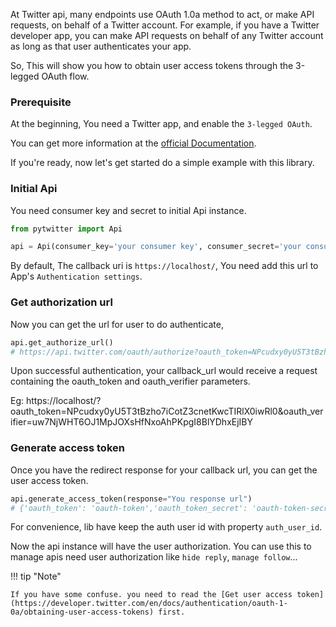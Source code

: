 At Twitter api, many endpoints use OAuth 1.0a method to act, or make API requests, on behalf of a Twitter account. For example, if you have a Twitter developer app, you can make API requests on behalf of any Twitter account as long as that user authenticates your app.

So, This will show you how to obtain user access tokens through the 3-legged OAuth flow.


### Prerequisite

At the beginning, You need a Twitter app, and enable the `3-legged OAuth`.

You can get more information at the [official Documentation](https://developer.twitter.com/en/docs/authentication/oauth-1-0a/obtaining-user-access-tokens).

If you're ready, now let's get started do a simple example with this library.

### Initial Api

You need consumer key and secret to initial Api instance.

```python
from pytwitter import Api

api = Api(consumer_key='your consumer key', consumer_secret='your consumer secret', oauth_flow=True)

```

By default, The callback uri is `https://localhost/`, You need add this url to App's `Authentication settings`.

### Get authorization url

Now you can get the url for user to do authenticate,

```python
api.get_authorize_url()
# https://api.twitter.com/oauth/authorize?oauth_token=NPcudxy0yU5T3tBzho7iCotZ3cnetKwcTIRlX0iwRl0
```
Upon successful authentication, your callback_url would receive a request containing the oauth_token and oauth_verifier parameters.

Eg: https://localhost/?oauth_token=NPcudxy0yU5T3tBzho7iCotZ3cnetKwcTIRlX0iwRl0&oauth_verifier=uw7NjWHT6OJ1MpJOXsHfNxoAhPKpgI8BlYDhxEjIBY

### Generate access token

Once you have the redirect response for your callback url, you can get the user access token.

```python
api.generate_access_token(response="You response url")
# {'oauth_token': 'oauth-token','oauth_token_secret': 'oauth-token-secret', 'user_id': 'user id', 'screen_name': 'screen name'}
```

For convenience, lib have keep the auth user id with property `auth_user_id`.

Now the api instance will have the user authorization. You can use this to manage apis need user authorization like `hide reply`, `manage follow`... 

!!! tip "Note"

    If you have some confuse. you need to read the [Get user access token](https://developer.twitter.com/en/docs/authentication/oauth-1-0a/obtaining-user-access-tokens) first.
    